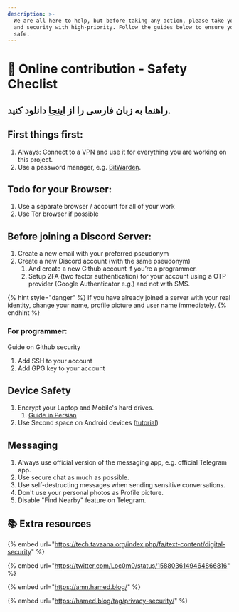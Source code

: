 ```yaml
---
description: >-
  We are all here to help, but before taking any action, please take your safety
  and security with high-priority. Follow the guides below to ensure you are
  safe.
---
```


# 🙋 Online contribution - Safety Checlist

## راهنما به زبان فارسی را از [اینجا](https://drive.google.com/file/d/1gqm3ykKR15JLKhlm-lWE2RGypH89g4Ee/view?usp=share\_link) دانلود کنید.

## First things first:

1. Always: Connect to a VPN and use it for everything you are working on this project.
2. Use a password manager, e.g. [BitWarden](https://bitwarden.com/).

## Todo for your Browser:

1. Use a separate browser / account for all of your work
2. Use Tor browser if possible

## Before joining a Discord Server:

1. Create a new email with your preferred pseudonym
2. Create a new Discord account (with the same pseudonym)
   1. And create a new Github account if you’re a programmer.
   2. Setup 2FA (two factor authentication) for your account using a OTP provider (Google Authenticator e.g.) and not with SMS.&#x20;

{% hint style="danger" %}
If you have already joined a server with your real identity, change your name, profile picture and user name immediately.&#x20;
{% endhint %}

### For programmer:&#x20;

Guide on Github security&#x20;

1. Add SSH to your account
2. Add GPG key to your account



## Device Safety

1. Encrypt your Laptop and Mobile's hard drives.&#x20;
   1. [Guide in Persian](https://hamed.blog/encryption/)
2. Use Second space on Android devices ([tutorial](https://www.wikihow.com/Move-Data-from-First-Space-to-Second-Space))&#x20;



## Messaging

1. Always use official version of the messaging app, e.g. official Telegram app.
2. Use secure chat as much as possible.
3. Use self-destructing messages when sending sensitive conversations.
4. Don't use your personal photos as Profile picture.
5. Disable "Find Nearby" feature on Telegram.&#x20;



## :books: Extra resources

{% embed url="https://tech.tavaana.org/index.php/fa/text-content/digital-security" %}

{% embed url="https://twitter.com/Loc0m0/status/1588036149464866816" %}

{% embed url="https://amn.hamed.blog/" %}

{% embed url="https://hamed.blog/tag/privacy-security/" %}
